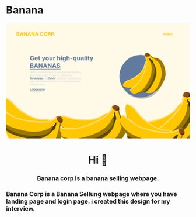# Banana
![Design preview for the QR code component coding challenge](./design/LandingPage.PNG)

<h1 align="center">Hi 👋</h1>
<h3 align="center">Banana corp is a banana selling webpage.</h3>



<h3 align="left">Banana Corp is a Banana Sellung webpage where you have landing page and login page. i created this design for my interview.</h3>
